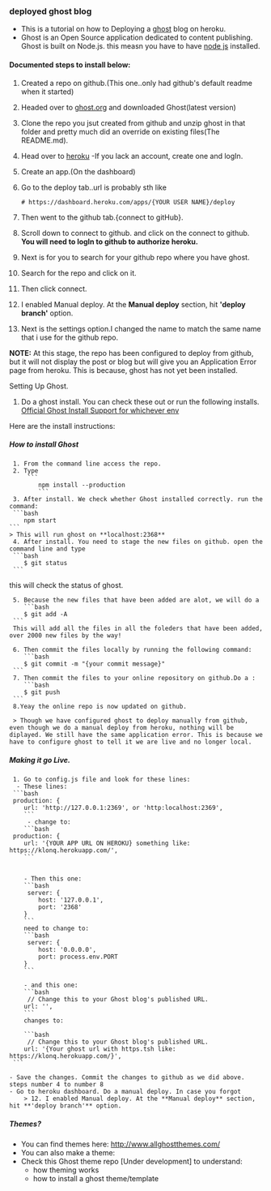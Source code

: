 ### deployed ghost blog
 - This is a tutorial on how to Deploying a [ghost](http://ghost.org/) blog on heroku.
 - Ghost is an Open Source application dedicated to content publishing. Ghost is built on Node.js.
 this measn you have to have [node js](http://nodejs.org/) installed.

#### Documented steps to install below:
 1. Created a repo on github.(This one..only had github's default readme when it started)
 2. Headed over to [ghost.org](http://ghost.org/) and downloaded Ghost(latest version)
 3. Clone the repo you jsut created from github and unzip ghost in that folder and pretty much did an override on existing files(The README.md).
 4. Head over to [heroku](http://heroku.com/) -If you lack an account, create one and logIn.
 5. Create an app.(On the dashboard)
 6. Go to the deploy tab..url is probably sth like

 	```
 	# https://dashboard.heroku.com/apps/{YOUR USER NAME}/deploy
 	```

 7. Then went to the github tab.{connect to gitHub}.
 8. Scroll down to connect to github. and click on the connect to github. **You will need to logIn to github to authorize heroku.**
 9. Next is for you to search for your github repo where you have ghost.
 10. Search for the repo and click on it.
 11. Then click connect.
 12. I enabled Manual deploy. At the **Manual deploy** section, hit **'deploy branch'** option.
 13. Next is the settings option.I changed the name to match the same name that i use for the github repo.

 **NOTE:**
  At this stage, the repo has been configured to deploy from github, but it will not display the post or blog but will give you an Application Error page from heroku.
  This is because, ghost has not yet been installed.

Setting Up Ghost.
 1. Do a ghost install. You can check these out or run the following installs.
   [Official Ghost Install Support for whichever env](http://support.ghost.org/installation/)

 Here are the install instructions:

#####  			**How to install Ghost**
     1. From the command line access the repo.
	 2. Type
		 ```
			npm install --production
			```
	 3. After install. We check whether Ghost installed correctly. run the command:
	 ```bash
		npm start
	```
	> This will run ghost on **localhost:2368**
	 4. After install. You need to stage the new files on github. open the command line and type
	 ```bash
		$ git status
	 ```
this will check the status of ghost.

	 5. Because the new files that have been added are alot, we will do a
	 	```bash
		$ git add -A
	 ```
	 This will add all the files in all the foleders that have been added, over 2000 new files by the way!

	 6. Then commit the files locally by running the following command:
	 	```bash
		$ git commit -m "{your commit message}"
	 ```
	 7. Then commit the files to your online repository on github.Do a :
	 	```bash
		$ git push
	 ```
	 8.Yeay the online repo is now updated on github.

	 > Though we have configured ghost to deploy manually from github, even though we do a manual deploy from heroku, nothing will be diplayed. We still have the same application error. This is because we have to configure ghost to tell it we are live and no longer local.


##### Making it go Live.
	 1. Go to config.js file and look for these lines:
	  - These lines:
	 ```bash
	 production: {
        url: 'http://127.0.0.1:2369', or 'http:localhost:2369',
		```
		 - change to:
		```bash
	 production: {
        url: '{YOUR APP URL ON HEROKU} something like: https://klonq.herokuapp.com/',
		```


		- Then this one:
		```bash
		 server: {
            host: '127.0.0.1',
		 	port: '2368'
        }
		```
		need to change to:
		```bash
		 server: {
            host: '0.0.0.0',
			port: process.env.PORT
        }
		```

		- and this one:
		```bash
		 // Change this to your Ghost blog's published URL.
        url: '',
		```
		changes to:

	 	```bash
		 // Change this to your Ghost blog's published URL.
        url: '{Your ghost url with https.tsh like: https://klonq.herokuapp.com/}',
	 ```

 	- Save the changes. Commit the changes to github as we did above. steps number 4 to number 8
 	- Go to heroku dashboard. Do a manual deploy. In case you forgot
 		> 12. I enabled Manual deploy. At the **Manual deploy** section, hit **'deploy branch'** option.

##### Themes?
- You can find themes here: http://www.allghostthemes.com/
- You can also make a theme:
 - Check this Ghost theme repo [Under development] to understand:
   - how theming works
   - how to install a ghost theme/template
